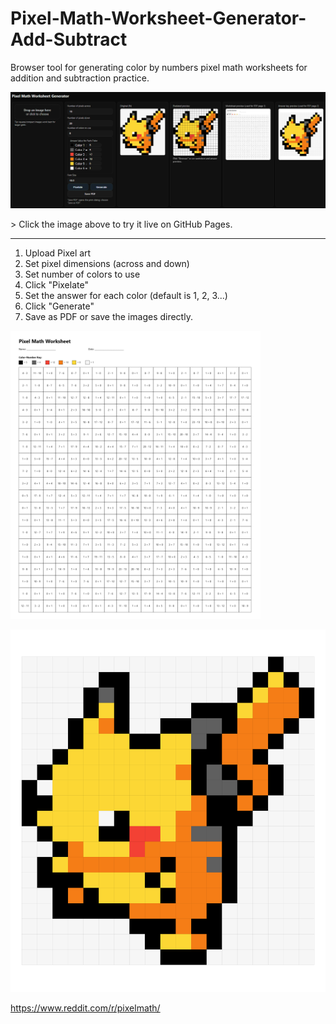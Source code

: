 # Pixel-Math-Worksheet-Generator-Add-Subtract
Browser tool for generating color by numbers pixel math worksheets for addition and subtraction practice. 
<p align="left">
  <a href="https://camelcasesensitive.github.io/Pixel-Math-Worksheet-Generator-Add-Subtract/">
    <img src="./pikachu workflow.png" alt="Pikachu Pixel Math" title="Pikachu">
  </a>
</p>
> Click the image above to try it live on GitHub Pages.

---
1) Upload Pixel art
2) Set pixel dimensions (across and down)
3) Set number of colors to use
4) Click "Pixelate"
5) Set the answer for each color (default is 1, 2, 3...)
6) Click "Generate"
7) Save as PDF or save the images directly. 


<p align="left">
  <a href="https://github.com/camelCaseSensitive/Pixel-Math-Worksheet-Generator-Add-Subtract/blob/main/Pikachu%20Pixel%20Math.pdf/">
    <img src="./Pikachu Math Worksheet Blank.png" alt="Pikachu Pixel Math PDF" title="Pikachu Pixel Math PDF" width=400>
  </a>
</p>

<p align="left">
  <a href="https://github.com/camelCaseSensitive/Pixel-Math-Worksheet-Generator-Add-Subtract/blob/main/Pikachu%20Pixel%20Math.pdf/">
    <img src="./Pikachu Math Worksheet Answers.png" alt="Pikachu Pixel Math PDF" title="Pikachu Pixel Math PDF">
  </a>
</p>

https://www.reddit.com/r/pixelmath/

